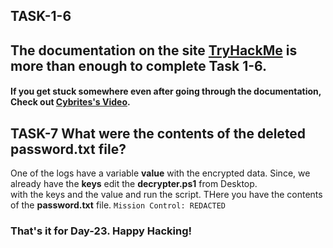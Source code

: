## TASK-1-6 

## The documentation on the site [TryHackMe](https://tryhackme.com/room/adventofcyber3) is more than enough to complete Task 1-6.

#### If you get stuck somewhere even after going through the documentation, Check out [Cybrites's Video](https://youtu.be/xx4K57lnaTI).

## TASK-7 What were the contents of the deleted password.txt file?

One of the logs have a variable <b>value</b> with the encrypted data. Since, we already have the <b>keys</b> edit the <b>decrypter.ps1</b> from Desktop.<br>
with the keys and the value and run the script. THere you have the contents of the <b>password.txt</b> file. ```Mission Control: REDACTED```

<h3><b>That's it for Day-23. Happy Hacking!</b></h3>


